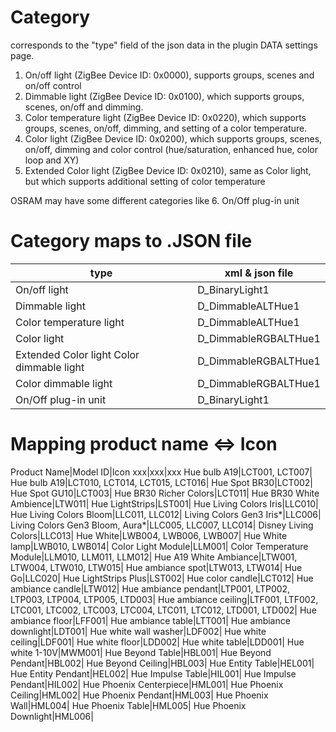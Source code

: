 # Category

corresponds to the "type" field of the json data in the plugin DATA settings page.

1. On/off light (ZigBee Device ID: 0x0000), supports groups, scenes and on/off control
2. Dimmable light (ZigBee Device ID: 0x0100), which supports groups, scenes, on/off and dimming.
3. Color temperature light (ZigBee Device ID: 0x0220), which supports groups, scenes, on/off, dimming, and setting of a color temperature.
4. Color light (ZigBee Device ID: 0x0200), which supports groups, scenes, on/off, dimming and color control (hue/saturation, enhanced hue, color loop and XY)
5. Extended Color light (ZigBee Device ID: 0x0210), same as Color light, but which supports additional setting of color temperature

OSRAM may have some different categories like
6. On/Off plug-in unit 

# Category maps to .JSON file

type | xml & json file
--- | ---
On/off light | D_BinaryLight1
Dimmable light | D_DimmableALTHue1
Color temperature light | D_DimmableALTHue1
Color light | D_DimmableRGBALTHue1
Extended Color light Color dimmable light | D_DimmableRGBALTHue1
Color dimmable light | D_DimmableRGBALTHue1
On/Off plug-in unit | D_BinaryLight1

# Mapping product name <=> Icon
Product Name|Model ID|Icon
xxx|xxx|xxx
Hue bulb A19|LCT001, LCT007|
Hue bulb A19|LCT010, LCT014, LCT015, LCT016|
Hue Spot BR30|LCT002|
Hue Spot GU10|LCT003|
Hue BR30 Richer Colors|LCT011|
Hue BR30 White Ambience|LTW011|
Hue LightStrips|LST001|
Hue Living Colors Iris|LLC010|
Hue Living Colors Bloom|LLC011, LLC012|
Living Colors Gen3 Iris*|LLC006|
Living Colors Gen3 Bloom, Aura*|LLC005, LLC007, LLC014|
Disney Living Colors|LLC013|
Hue White|LWB004, LWB006, LWB007|
Hue White lamp|LWB010, LWB014|
Color Light Module|LLM001|
Color Temperature Module|LLM010, LLM011, LLM012|
Hue A19 White Ambiance|LTW001, LTW004, LTW010, LTW015|
Hue ambiance spot|LTW013, LTW014|
Hue Go|LLC020|
Hue LightStrips Plus|LST002|
Hue color candle|LCT012|
Hue ambiance candle|LTW012|
Hue ambiance pendant|LTP001, LTP002, LTP003, LTP004, LTP005, LTD003|
Hue ambiance ceiling|LTF001, LTF002, LTC001, LTC002, LTC003, LTC004, LTC011, LTC012, LTD001, LTD002|
Hue ambiance floor|LFF001|
Hue ambiance table|LTT001|
Hue ambiance downlight|LDT001|
Hue white wall washer|LDF002|
Hue white ceiling|LDF001|
Hue white floor|LDD002|
Hue white table|LDD001|
Hue white 1-10V|MWM001|
Hue Beyond Table|HBL001|
Hue Beyond Pendant|HBL002|
Hue Beyond Ceiling|HBL003|
Hue Entity Table|HEL001|
Hue Entity Pendant|HEL002|
Hue Impulse Table|HIL001|
Hue Impulse Pendant|HIL002|
Hue Phoenix Centerpiece|HML001|
Hue Phoenix Ceiling|HML002|
Hue Phoenix Pendant|HML003|
Hue Phoenix Wall|HML004|
Hue Phoenix Table|HML005|
Hue Phoenix Downlight|HML006|


